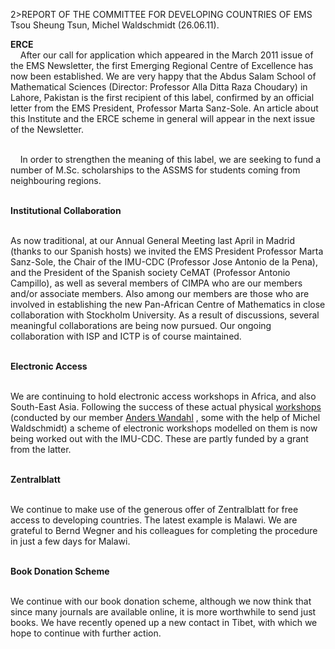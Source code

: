 
<html><head>

 
<html xmlns="http://www.w3.org/1999/xhtml" xml:lang="en" lang="en">
  <head>
<meta http-equiv="Content-Type" content="text/html; charset=utf-8" />
    <meta http-equiv="Content-Type" content="text/html; charset=utf-8" />
<title>EMS-CDC The European Mathematical Society Committee for Developing Countries</title>

<LINK rel="stylesheet" href="style.css" type="text/css" title="style">

<body id=reportspage>

<?php include($_SERVER['DOCUMENT_ROOT']."/EMS-CDC/includes/topbit.php"); ?>
2>REPORT OF THE COMMITTEE FOR DEVELOPING COUNTRIES OF EMS</h2>
  Tsou Sheung Tsun, Michel Waldschmidt
(26.06.11).
 <p>
  <b>
ERCE
</b>
<br />  &nbsp; &nbsp;
After our call for application which appeared in the March 2011 issue
of the EMS Newsletter, the first Emerging Regional Centre of
Excellence has now been established.  We are very happy that
the Abdus Salam School of Mathematical Sciences (Director: Professor
Alla Ditta Raza Choudary) in Lahore, Pakistan is the first recipient
of this label, confirmed by an official letter from the EMS President,
Professor Marta Sanz-Sole.  An article about this Institute and the
ERCE scheme in general will appear in the next issue of the
Newsletter.

<br />  &nbsp; &nbsp;
In order to strengthen the meaning of this label, we are seeking to
fund a number of M.Sc. scholarships to the ASSMS for students coming
from neighbouring regions.

<br />   <b>
Institutional Collaboration
</b>
<br />  &nbsp; &nbsp;

As now traditional, at our Annual General Meeting last April in Madrid
(thanks to our Spanish hosts) we invited the EMS President Professor 
Marta Sanz-Sole, the Chair of the IMU-CDC (Professor Jose Antonio de
la Pena), and the President of the Spanish society CeMAT (Professor
Antonio Campillo), as well as several members of CIMPA who are our
members and/or associate members.  Also among our members are those
who are involved in establishing the new Pan-African Centre of
Mathematics in close collaboration with Stockholm University. As a 
result of discussions, several meaningful collaborations are being now 
pursued.  Our ongoing collaboration with ISP and ICTP is of course
maintained. 


 <br />  <b>
Electronic Access 
</b>
<br />  &nbsp; &nbsp;

We are continuing to hold electronic access workshops in Africa, and
also South-East Asia.  Following the success of these actual physical
<a href="http://workshop.ems-cdc.org/doku.php/">workshops</a> (conducted by our member <a href="http://math.golonka.se/">Anders Wandahl</a> , 
some with the help
of Michel Waldschmidt) a scheme of electronic workshops modelled on
them is now being worked out with the IMU-CDC.  These are partly
funded by a grant from  the latter.

<br /> 
  <b>
Zentralblatt
</b>
<br />  &nbsp; &nbsp;

We continue to make use of the generous offer of Zentralblatt for free
access to developing countries.  The latest example is Malawi.  We are
grateful to Bernd Wegner and his colleagues for completing the
procedure in just a few days for Malawi.

<br /> 
  <b>
Book Donation Scheme
</b>
<br />  &nbsp; &nbsp;

We continue with our book donation scheme, although we now think that
since many journals are available online, it is more worthwhile to
send just books.  We have recently opened up a new contact in Tibet,
with which we hope to continue with further action.



<?php include($_SERVER['DOCUMENT_ROOT']."/EMS-CDC/includes/bottombit.php"); ?>


</body>
</html>
